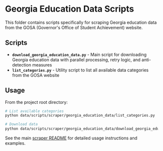 # Georgia Education Data Scripts

This folder contains scripts specifically for scraping Georgia education data from the GOSA (Governor's Office of Student Achievement) website.

## Scripts

- **`download_georgia_education_data.py`** - Main script for downloading Georgia education data with parallel processing, retry logic, and anti-detection measures
- **`list_categories.py`** - Utility script to list all available data categories from the GOSA website

## Usage

From the project root directory:

```bash
# List available categories
python data/scripts/scraper/georgia_education_data/list_categories.py

# Download data
python data/scripts/scraper/georgia_education_data/download_georgia_education_data.py
```

See the main [scraper README](../README.md) for detailed usage instructions and examples.
